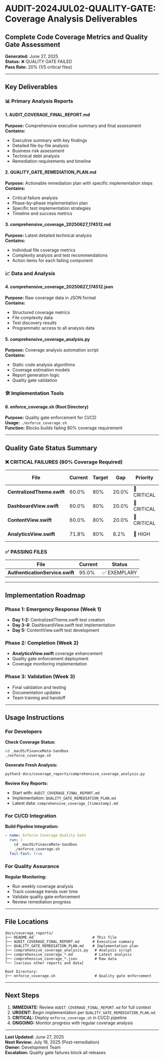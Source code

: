 # AUDIT-2024JUL02-QUALITY-GATE: Coverage Analysis Deliverables
## Complete Code Coverage Metrics and Quality Gate Assessment

**Generated:** June 27, 2025  
**Status:** ❌ QUALITY GATE FAILED  
**Pass Rate:** 20% (1/5 critical files)

---

## Key Deliverables

### 📊 Primary Analysis Reports

#### 1. **AUDIT_COVERAGE_FINAL_REPORT.md**
**Purpose:** Comprehensive executive summary and final assessment  
**Contains:** 
- Executive summary with key findings
- Detailed file-by-file analysis
- Business risk assessment
- Technical debt analysis
- Remediation requirements and timeline

#### 2. **QUALITY_GATE_REMEDIATION_PLAN.md**
**Purpose:** Actionable remediation plan with specific implementation steps  
**Contains:**
- Critical failure analysis
- Phase-by-phase implementation plan
- Specific test implementation strategies
- Timeline and success metrics

#### 3. **comprehensive_coverage_20250627_174512.md**
**Purpose:** Latest detailed technical analysis  
**Contains:**
- Individual file coverage metrics
- Complexity analysis and test recommendations
- Action items for each failing component

### 📈 Data and Analysis

#### 4. **comprehensive_coverage_20250627_174512.json**
**Purpose:** Raw coverage data in JSON format  
**Contains:**
- Structured coverage metrics
- File complexity data
- Test discovery results
- Programmatic access to all analysis data

#### 5. **comprehensive_coverage_analysis.py**
**Purpose:** Coverage analysis automation script  
**Contains:**
- Static code analysis algorithms
- Coverage estimation models
- Report generation logic
- Quality gate validation

### 🛠️ Implementation Tools

#### 6. **enforce_coverage.sh** (Root Directory)
**Purpose:** Quality gate enforcement for CI/CD  
**Usage:** `./enforce_coverage.sh`  
**Function:** Blocks builds failing 80% coverage requirement

---

## Quality Gate Status Summary

### ❌ CRITICAL FAILURES (80% Coverage Required)

| File | Current | Target | Gap | Priority | Action Required |
|------|---------|--------|-----|----------|-----------------|
| **CentralizedTheme.swift** | 60.0% | 80% | 20.0% | 🔴 CRITICAL | Create test file |
| **DashboardView.swift** | 60.0% | 80% | 20.0% | 🔴 CRITICAL | Create test file |
| **ContentView.swift** | 60.0% | 80% | 20.0% | 🔴 CRITICAL | Create test file |
| **AnalyticsView.swift** | 71.8% | 80% | 8.2% | 🔴 HIGH | Enhance coverage |

### ✅ PASSING FILES

| File | Current | Status |
|------|---------|--------|
| **AuthenticationService.swift** | 95.0% | ✅ EXEMPLARY |

---

## Implementation Roadmap

### Phase 1: Emergency Response (Week 1)
- **Day 1-2:** CentralizedTheme.swift test creation
- **Day 3-4:** DashboardView.swift test implementation  
- **Day 5:** ContentView.swift test development

### Phase 2: Completion (Week 2)
- **AnalyticsView.swift** coverage enhancement
- Quality gate enforcement deployment
- Coverage monitoring implementation

### Phase 3: Validation (Week 3)
- Final validation and testing
- Documentation updates
- Team training and handoff

---

## Usage Instructions

### For Developers

**Check Coverage Status:**
```bash
cd _macOS/FinanceMate-Sandbox
./enforce_coverage.sh
```

**Generate Fresh Analysis:**
```bash
python3 docs/coverage_reports/comprehensive_coverage_analysis.py
```

**Review Key Reports:**
- Start with: `AUDIT_COVERAGE_FINAL_REPORT.md`
- Implementation: `QUALITY_GATE_REMEDIATION_PLAN.md`
- Latest data: `comprehensive_coverage_[timestamp].md`

### For CI/CD Integration

**Build Pipeline Integration:**
```yaml
- name: Enforce Coverage Quality Gate
  run: |
    cd _macOS/FinanceMate-Sandbox
    ./enforce_coverage.sh
  fail-fast: true
```

### For Quality Assurance

**Regular Monitoring:**
- Run weekly coverage analysis
- Track coverage trends over time
- Validate quality gate enforcement
- Review remediation progress

---

## File Locations

```
docs/coverage_reports/
├── README.md                           # This file
├── AUDIT_COVERAGE_FINAL_REPORT.md      # Executive summary
├── QUALITY_GATE_REMEDIATION_PLAN.md    # Implementation plan
├── comprehensive_coverage_analysis.py   # Analysis script
├── comprehensive_coverage_*.md          # Latest analysis
├── comprehensive_coverage_*.json        # Raw data
└── [various other reports and data]

Root Directory:
├── enforce_coverage.sh                  # Quality gate enforcement
```

---

## Next Steps

1. **IMMEDIATE:** Review `AUDIT_COVERAGE_FINAL_REPORT.md` for full context
2. **URGENT:** Begin implementation per `QUALITY_GATE_REMEDIATION_PLAN.md`
3. **CRITICAL:** Deploy `enforce_coverage.sh` in CI/CD pipeline
4. **ONGOING:** Monitor progress with regular coverage analysis

---

**Last Updated:** June 27, 2025  
**Next Review:** July 18, 2025 (Post-remediation)  
**Owner:** Development Team  
**Escalation:** Quality gate failures block all releases